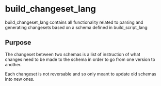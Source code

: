 # build_changeset_lang
build_changeset_lang contains all functionality related to parsing and generating changesets based on a schema defined in build_script_lang

## Purpose
The changeset between two schemas is a list of instruction of what changes need to be made to the schema in order to go from one version to another.

Each changeset is not reversable and so only meant to update old schemas into new ones.
